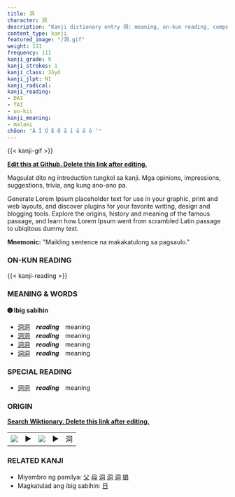 ```yaml
---
title: 洞
character: 洞
description: "Kanji dictionary entry 洞: meaning, on-kun reading, compounds, origin, related kanji"
content_type: kanji
featured_image: "/洞.gif"
weight: 111
frequency: 111
kanji_grade: 9
kanji_strokes: 1
kanji_class: Jōyō
kanji_jlpt: N1
kanji_radical: 
kanji_reading: 
- DAI
- TAI
- oo-kii
kanji_meaning:
- malaki
chōon: "Ā Ī Ū Ē Ō ā ī ū ē ō ’"
---
```

[//]: # (Don't edit the line below. Kanji animated GIF code is automatically generated.)
{{< kanji-gif >}}

[//]: # (Edit below this line.)

**[Edit this at Github. Delete this link after editing.](https://github.com/tim0g/tim/tree/main/content/kanji/洞/index.md)**

Magsulat dito ng introduction tungkol sa kanji. Mga opinions, impressions, suggestions, trivia, ang kung ano-ano pa.

Generate Lorem Ipsum placeholder text for use in your graphic, print and web layouts, and discover plugins for your favorite writing, design and blogging tools. Explore the origins, history and meaning of the famous passage, and learn how Lorem Ipsum went from scrambled Latin passage to ubiqitous dummy text.
 
**Mnemonic:** "Maikling sentence na makakatulong sa pagsaulo."

### ON-KUN READING

[//]: # (Don't edit the line below. ON-KUN READING code is automatically generated.)
{{< kanji-reading >}}

### MEANING & WORDS

#### ➊ **Ibig sabihin**
  - [洞](../洞)[洞](../洞)　***reading***　meaning
  - [洞](../洞)[洞](../洞)　***reading***　meaning
  - [洞](../洞)[洞](../洞)　***reading***　meaning
  - [洞](../洞)[洞](../洞)　***reading***　meaning

### SPECIAL READING
  - [洞](../洞)[洞](../洞)　***reading***　meaning

### ORIGIN

**[Search Wiktionary. Delete this link after editing.](https://wiktionary.org/wiki/洞)**
<table class="kanji-table"><tr><td>
<img src="60px-洞-bronze.svg.png">
</td><td>▶</td><td>
<img src="60px-洞-oracle.svg.png">
</td><td>▶</td>
<td class="kanji-origin">洞</td>
</tr></table>

### RELATED KANJI
- Miyembro ng pamilya: [父](../父) [母](../母) [洞](../洞) [洞](../洞) [洞](../洞) [娘](../娘)
- Magkatulad ang ibig sabihin: [日](../日)
